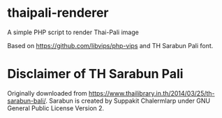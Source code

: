 # thaipali-renderer
A simple PHP script to render Thai-Pali image

Based on https://github.com/libvips/php-vips and TH Sarabun Pali font.

# Disclaimer of TH Sarabun Pali

Originally downloaded from https://www.thailibrary.in.th/2014/03/25/th-sarabun-bali/.
Sarabun is created by Suppakit Chalermlarp under GNU General Public License Version 2.
